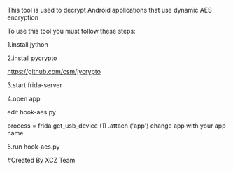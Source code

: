 This tool is used to decrypt Android applications that use dynamic AES encryption

To use this tool you must follow these steps:

1.install jython

2.install pycrypto

https://github.com/csm/jycrypto

3.start frida-server

4.open app

edit hook-aes.py

process = frida.get_usb_device (1) .attach ('app') change app with your app name

5.run hook-aes.py

#Created By XCZ Team
